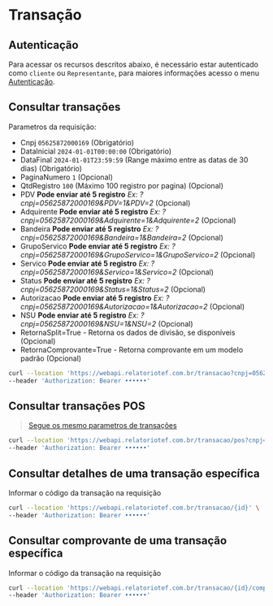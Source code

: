 # Transação

## Autenticação

Para acessar os recursos descritos abaixo, é necessário estar autenticado como
`cliente` ou `Representante`, para maiores informações acesso o menu
[Autenticação](/Autenticação.md).

## Consultar transações

Parametros da requisição:

- Cnpj `05625872000169` (Obrigatório)
- DataInicial `2024-01-01T00:00:00` (Obrigatório)
- DataFinal `2024-01-01T23:59:59` (Range máximo entre as datas de 30 dias) (Obrigatório)
- PaginaNumero `1` (Opcional)
- QtdRegistro `100` (Máximo 100 registro por pagina) (Opcional)
- PDV **Pode enviar até 5 registro** *Ex: ?cnpj=05625872000169&PDV=1&PDV=2*  (Opcional)
- Adquirente **Pode enviar até 5 registro** *Ex: ?cnpj=05625872000169&Adquirente=1&Adquirente=2*  (Opcional)
- Bandeira **Pode enviar até 5 registro** *Ex: ?cnpj=05625872000169&Bandeira=1&Bandeira=2*  (Opcional)
- GrupoServico **Pode enviar até 5 registro** *Ex: ?cnpj=05625872000169&GrupoServico=1&GrupoServico=2*  (Opcional)
- Servico **Pode enviar até 5 registro** *Ex: ?cnpj=05625872000169&Servico=1&Servico=2*  (Opcional)
- Status **Pode enviar até 5 registro** *Ex: ?cnpj=05625872000169&Status=1&Status=2*  (Opcional)
- Autorizacao **Pode enviar até 5 registro** *Ex: ?cnpj=05625872000169&Autorizacao=1&Autorizacao=2*  (Opcional)
- NSU **Pode enviar até 5 registro** *Ex: ?cnpj=05625872000169&NSU=1&NSU=2*  (Opcional)
- RetornaSplit=True - Retorna os dados de divisão, se disponíveis  (Opcional)
- RetornaComprovante=True - Retorna comprovante em um modelo padrão  (Opcional)

```bash
curl --location 'https://webapi.relatoriotef.com.br/transacao?cnpj=05625872000169&DataInicial=2024-01-01T00:00:00&DataFinal=2024-01-01T23:59:59' \
--header 'Authorization: Bearer ••••••'
```

## Consultar transações POS

> [Segue os mesmo parametros de transações](#consultar-transações)

```bash
curl --location 'https://webapi.relatoriotef.com.br/transacao/pos?cnpj=05625872000169&DataInicial=2024-01-01T00:00:00&DataFinal=2024-01-01T23:59:59' \
--header 'Authorization: Bearer ••••••'
```

## Consultar detalhes de uma transação específica

Informar o código da transação na requisição

```bash
curl --location 'https://webapi.relatoriotef.com.br/transacao/{id}' \
--header 'Authorization: Bearer ••••••'
```

## Consultar comprovante de uma transação específica

Informar o código da transação na requisição

```bash
curl --location 'https://webapi.relatoriotef.com.br/transacao/{id}/comprovante' \
--header 'Authorization: Bearer ••••••'
```
